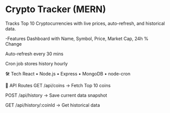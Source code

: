# Crypto Tracker (MERN)
Tracks Top 10 Cryptocurrencies with live prices, auto-refresh, and historical data.

-Features
Dashboard with Name, Symbol, Price, Market Cap, 24h % Change

Auto-refresh every 30 mins

Cron job stores history hourly

🛠 Tech
React • Node.js • Express • MongoDB • node-cron

📌 API Routes
GET /api/coins → Fetch Top 10 coins

POST /api/history → Save current data snapshot

GET /api/history/:coinId → Get historical data
